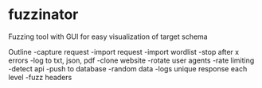 # fuzzinator
Fuzzing tool with GUI for easy visualization of target schema 

Outline
-capture request
-import request
-import wordlist
-stop after x errors
-log to txt, json, pdf
-clone website
-rotate user agents
-rate limiting
-detect api
-push to database
-random data
-logs unique response each level
-fuzz headers
